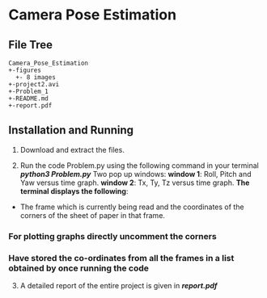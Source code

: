 # **Camera Pose Estimation**

## **File Tree**

```
Camera_Pose_Estimation
+-figures
  +- 8 images
+-project2.avi
+-Problem_1
+-README.md
+-report.pdf
```

## **Installation and Running**

1. Download and extract the files.

2. Run the code Problem.py using the following command in your terminal
    ***python3 Problem.py***
Two pop up windows:
**window 1**: Roll, Pitch and Yaw versus time graph.
**window 2**: Tx, Ty, Tz versus time graph.
**The terminal displays the following**:
 - The frame which is currently being read and the coordinates of the corners of the sheet of paper in that frame.

### For plotting graphs directly uncomment the corners
### Have stored the co-ordinates from all the frames in a list obtained by once running the code

3. A detailed report of the entire project is given in ***report.pdf***  

